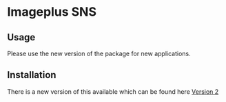 # Imageplus SNS

## Usage
Please use the new version of the package for new applications.

## Installation
There is a new version of this available which can be found here
[Version 2](https://github.com/imageplus/Sns/tree/Releases/2.0.0)
